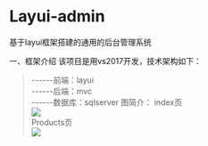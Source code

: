 # Layui-admin
基于layui框架搭建的通用的后台管理系统

一、框架介绍
该项目是用vs2017开发，技术架构如下：   
>------前端：layui   
>------后端：mvc   
>------数据库：sqlserver
图简介：
> index页  
![](https://github.com/MrBlack0/sources/blob/master/images/index.png)  
>Products页  
![](https://github.com/MrBlack0/sources/blob/master/images/products.png)   
